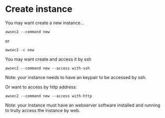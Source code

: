 # Create instance

You may want create a new instance...

```
awsec2 --command new
```
or
```
awsec2 -c new
```

You may want create and access it by ssh
```
awsec2 --command new --access with-ssh
```
Note: your instance needs to have an keypair to be accessed by ssh.

Or want to access by http address:
```
awsec2 --command new --access with-http
```
Note: your instance must have an webserver software installed and running to trully access the instance by web.
